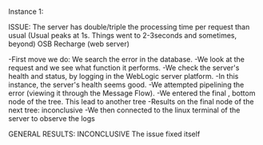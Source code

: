 Instance 1:


ISSUE: The server has double/triple the processing time per request than usual (Usual peaks at 1s. Things went to 2-3seconds and sometimes, beyond)
OSB Recharge (web server)

-First move we do: We search the error in the database.
-We look at the request and we see what function it performs.
-We check the server's health and status, by logging in the WebLogic server platform.
	-In this instance, the server's health seems good.
-We attempted pipelining the error (viewing it through the Message Flow). 
	-We entered the final , bottom node of the tree. This lead to another tree
	-Results on the final node of the next tree: inconclusive
-We then connected to the linux terminal of the server to observe the logs

GENERAL RESULTS: INCONCLUSIVE
The issue fixed itself



